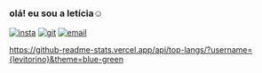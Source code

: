 ### olá! eu sou a letícia☺️

[![insta](https://img.shields.io/badge/Instagram-E4405F?style=for-the-badge&logo=instagram&logoColor=white)](https://instagram.com/leevitorino_?igshid=MzMyNGUyNmU2YQ==)  [![git](https://img.shields.io/badge/GitHub-100000?style=for-the-badge&logo=github&logoColor=white)]()     [![email](https://img.shields.io/badge/Gmail-D14836?style=for-the-badge&logo=gmail&logoColor=white)](leticia.souza584@etec.sp.gov.br)   

https://github-readme-stats.vercel.app/api/top-langs/?username={levitorino}&theme=blue-green
